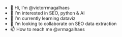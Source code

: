 - 👋 Hi, I’m @victorrmagalhaes
- 👀 I’m interested in SEO, python & AI
- 🌱 I’m currently learning dataviz
- 💞️ I’m looking to collaborate on SEO data extraction
- 📫 How to reach me @vrmagalhaes

<!---
victorrmagalhaes/victorrmagalhaes is a ✨ special ✨ repository because its `README.md` (this file) appears on your GitHub profile.
You can click the Preview link to take a look at your changes.
--->
